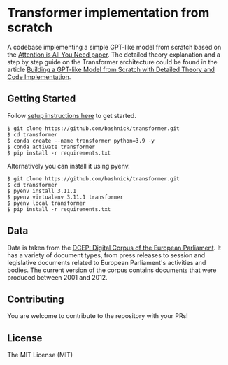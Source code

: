 # Transformer implementation from scratch
A codebase implementing a simple GPT-like model from scratch based on the [Attention is All You Need paper](https://arxiv.org/abs/1706.03762). The detailed theory explanation and a step by step guide on the Transformer architecture could be found in the article [Building a GPT-like Model from Scratch with Detailed Theory and Code Implementation](https://habr.com/en/company/ods/blog/708672/).

## Getting Started 
Follow [setup instructions here](requirements.txt) to get started.
```
$ git clone https://github.com/bashnick/transformer.git
$ cd transformer
$ conda create --name transformer python=3.9 -y
$ conda activate transformer
$ pip install -r requirements.txt
```

Alternatively you can install it using pyenv.
```
$ git clone https://github.com/bashnick/transformer.git
$ cd transformer
$ pyenv install 3.11.1
$ pyenv virtualenv 3.11.1 transformer
$ pyenv local transformer
$ pip install -r requirements.txt
```

## Data
Data is taken from the [DCEP: Digital Corpus of the European Parliament](https://joint-research-centre.ec.europa.eu/language-technology-resources/dcep-digital-corpus-european-parliament_en#Format%20and%20Structure%20of%20the%20Data). It has a variety of document types, from press releases to session and legislative documents related to European Parliament's activities and bodies. The current version of the corpus contains documents
that were produced between 2001 and 2012.

## Contributing
You are welcome to contribute to the repository with your PRs!

## License

The MIT License (MIT)

